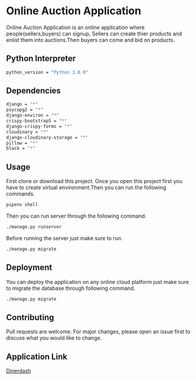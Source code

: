 # Online Auction Application

Online Auction Application is an online application where people(sellers,buyers) can signup, Sellers can create thier products and enlist them into auctions.Then buyers can come and bid on products.
## Python Interpreter
```bash
python_version = "Python 3.8.9"
```
## Dependencies
```bash
django = "*"
psycopg2 = "*"
django-environ = "*"
crispy-bootstrap5 = "*"
django-crispy-forms = "*"
cloudinary = "*"
django-cloudinary-storage = "*"
pillow = "*"
black = "*"
```

## Usage
First clone or download this project.
Once you open this project first you have to create virtual environment.Then you can run the following commands.
```bash
pipenv shell
```
Then you can run server through the following command.
```bash
./manage.py runserver
```

Before running the server just make sure to run.
```bash
./manage.py migrate
```


## Deployment

You can deploy the application on any online cloud platform just make sure to migrate the database through following command.
```bash
./manage.py migrate
```

## Contributing

Pull requests are welcome. For major changes, please open an issue first
to discuss what you would like to change.

## Application Link

[Dinerdash](https://dinerdash91.herokuapp.com/)
